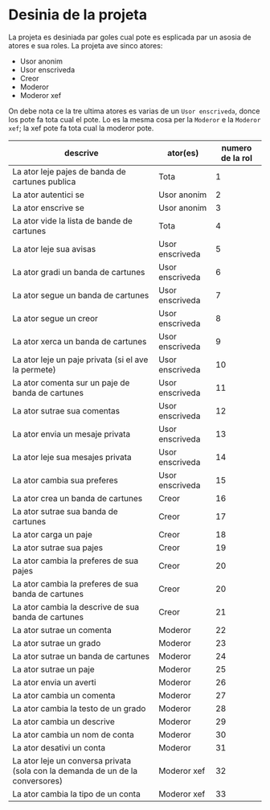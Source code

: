 # Desinia de la projeta

La projeta es desiniada par goles cual pote es esplicada par un asosia de atores e sua roles. La projeta ave sinco atores:
* Usor anonim
* Usor enscriveda
* Creor
* Moderor
* Moderor xef

On debe nota ce la tre ultima atores es varias de un `Usor enscriveda`, donce los pote fa tota cual el pote.
Lo es la mesma cosa per la `Moderor` e la `Moderor xef`; la xef pote fa tota cual la moderor pote.

|descrive|ator(es)|numero de la rol|
|-|-|-|
|La ator leje pajes de banda de cartunes publica|Tota|1|
|La ator autentici se|Usor anonim|2|
|La ator enscrive se|Usor anonim|3|
|La ator vide la lista de bande de cartunes|Tota|4|
|La ator leje sua avisas|Usor enscriveda|5|
|La ator gradi un banda de cartunes|Usor enscriveda|6|
|La ator segue un banda de cartunes|Usor enscriveda|7|
|La ator segue un creor|Usor enscriveda|8|
|La ator xerca un banda de cartunes|Usor enscriveda|9|
|La ator leje un paje privata (si el ave la permete)|Usor enscriveda|10|
|La ator comenta sur un paje de banda de cartunes|Usor enscriveda|11|
|La ator sutrae sua comentas|Usor enscriveda|12|
|La ator envia un mesaje privata|Usor enscriveda|13|
|La ator leje sua mesajes privata|Usor enscriveda|14|
|La ator cambia sua preferes|Usor enscriveda|15|
|La ator crea un banda de cartunes|Creor|16|
|La ator sutrae sua banda de cartunes|Creor|17|
|La ator carga un paje|Creor|18|
|La ator sutrae sua pajes|Creor|19|
|La ator cambia la preferes de sua pajes|Creor|20|
|La ator cambia la preferes de sua banda de cartunes|Creor|20|
|La ator cambia la descrive de sua banda de cartunes|Creor|21|
|La ator sutrae un comenta|Moderor|22|
|La ator sutrae un grado|Moderor|23|
|La ator sutrae un banda de cartunes|Moderor|24|
|La ator sutrae un paje|Moderor|25|
|La ator envia un averti|Moderor|26|
|La ator cambia un comenta|Moderor|27|
|La ator cambia la testo de un grado|Moderor|28|
|La ator cambia un descrive|Moderor|29|
|La ator cambia un nom de conta|Moderor|30|
|La ator desativi un conta|Moderor|31
|La ator leje un conversa privata (sola con la demanda de un de la conversores)|Moderor xef|32|
|La ator cambia la tipo de un conta|Moderor xef|33|
